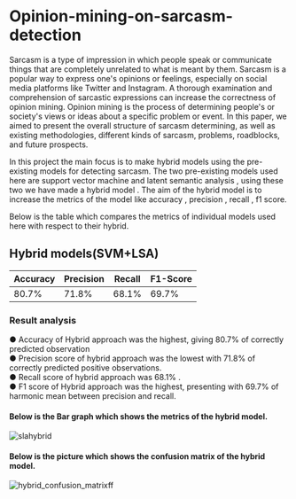 # Opinion-mining-on-sarcasm-detection
Sarcasm is a type of impression in which people speak or communicate things that are completely unrelated to what is meant by them. Sarcasm is a popular way to express one's opinions or feelings, especially on social media platforms like Twitter and Instagram. A thorough examination and comprehension of sarcastic expressions can increase the correctness of opinion mining. Opinion mining is the process of determining people's or society's views or ideas about a specific problem or event. In this paper, we aimed to present the overall structure of sarcasm determining, as well as existing methodologies, different kinds of sarcasm, problems, roadblocks, and future prospects.<br/>

In this project the main focus is to make hybrid models using the pre-existing models for detecting sarcasm. The two pre-existing models used here are support vector machine and latent semantic analysis , using these two we have made a hybrid model . The aim of the hybrid model is to increase the metrics of the model like accuracy , precision , recall , f1 score.<br/>

Below is the table which compares the metrics of individual models used here with respect to their hybrid.
## Hybrid models(SVM+LSA)
|  Accuracy  |  Precision  |  Recall  |  F1-Score  |
| ---------- | ----------- | -------- | ---------- |
|    80.7%   |    71.8%    |   68.1%  |    69.7%   |
### Result analysis
● Accuracy of Hybrid approach was the highest, giving 80.7% of correctly predicted observation<br/>
● Precision score of hybrid approach was the lowest with 71.8% of correctly predicted positive observations.<br/> 
● Recall score of hybrid approach was 68.1% . <br/>
● F1 score of Hybrid approach was the highest, presenting with 69.7% of harmonic mean  between precision and recall.<br/>     
#### Below is the Bar graph which shows the metrics of the hybrid model.
![slahybrid](https://user-images.githubusercontent.com/59058027/182412801-eeeb595a-22b3-4a86-bdbd-451dadef225c.png)
#### Below is the picture which shows the confusion matrix of the hybrid model.
![hybrid_confusion_matrixff](https://user-images.githubusercontent.com/59058027/182413087-bf4eec3c-3001-4673-addb-b8c44ec28ece.png)
